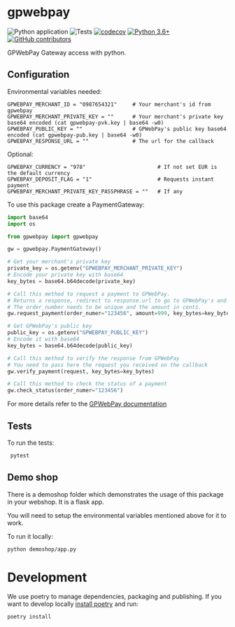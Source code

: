 # gpwebpay
![Python application](https://github.com/filias/gpwebpay/workflows/Python%20application/badge.svg)
![Tests](https://github.com/filias/gpwebpay/workflows/tests/badge.svg)
[![codecov](https://codecov.io/gh/filias/gpwebpay/branch/master/graphs/badge.svg?branch=master)](https://codecov.io/github/filias/gpwebpay?branch=master)
[![Python 3.6+](https://img.shields.io/badge/python-3.6+-blue.svg)](https://www.python.org/downloads/release/python-370/)
[![GitHub contributors](https://img.shields.io/github/contributors/filias/gpwebpay)](https://github.com/filias/gpwebpay/graphs/contributors/)

GPWebPay Gateway access with python.

## Configuration

Environmental variables needed:
```
GPWEBPAY_MERCHANT_ID = "0987654321"     # Your merchant's id from gpwebpay
GPWEBPAY_MERCHANT_PRIVATE_KEY = ""      # Your merchant's private key base64 encoded (cat gpwebpay-pvk.key | base64 -w0)
GPWEBPAY_PUBLIC_KEY = ""                # GPWebPay's public key base64 encoded (cat gpwebpay-pub.key | base64 -w0)
GPWEBPAY_RESPONSE_URL = ""              # The url for the callback
```
Optional:
```
GPWEBPAY_CURRENCY = "978"                       # If not set EUR is the default currency
GPWEBPAY_DEPOSIT_FLAG = "1"                     # Requests instant payment
GPWEBPAY_MERCHANT_PRIVATE_KEY_PASSPHRASE = ""   # If any
```

To use this package create a PaymentGateway:

```python
import base64
import os

from gpwebpay import gpwebpay

gw = gpwebpay.PaymentGateway()

# Get your merchant's private key
private_key = os.getenv("GPWEBPAY_MERCHANT_PRIVATE_KEY")
# Encode your private key with base64
key_bytes = base64.b64decode(private_key)

# Call this method to request a payment to GPWebPay.
# Returns a response, redirect to response.url to go to GPWebPay's and make the payment
# The order_number needs to be unique and the amount in cents.
gw.request_payment(order_numer="123456", amount=999, key_bytes=key_bytes)

# Get GPWebPay's public key
public_key = os.getenv("GPWEBPAY_PUBLIC_KEY")
# Encode it with base64
key_bytes = base64.b64decode(public_key)

# Call this method to verify the response from GPWebPay
# You need to pass here the request you received on the callback
gw.verify_payment(request, key_bytes=key_bytes)

# Call this method to check the status of a payment
gw.check_status(order_numer="123456")

```

For more details refer to the [GPWebPay documentation](http://www.gpwebpay.cz/en/Download)


## Tests

To run the tests:
```bash
 pytest
 ```


## Demo shop
There is a demoshop folder which demonstrates the usage of this package in your webshop.
It is a flask app.

You will need to setup the environmental variables mentioned above for it to work.

To run it locally:
```bash
python demoshop/app.py
```


# Development
We use poetry to manage dependencies, packaging and publishing.
If you want to develop locally [install poetry](https://python-poetry.org/docs/#installation) and run:

```bash
poetry install
```
